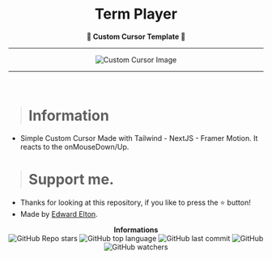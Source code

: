 <h1 align="center">Term Player</h1>

<p align='center'>
    <b>💙 Custom Cursor Template 💙</b>
</p>

---

<p align="center">
      <img src="https://cdn.discordapp.com/attachments/1028770360017047594/1028770369085116447/unknown.png" alt="Custom Cursor Image">
</p>

---

<br/>

> # Information

- Simple Custom Cursor Made with Tailwind - NextJS - Framer Motion. It reacts to the onMouseDown/Up.

> # Support me.

- Thanks for looking at this repository, if you like to press the ⭐ button!
- Made by [Edward Elton](https://github.com/edwardelton).

<p align="center">
    <b>Informations</b><br>
    <img alt="GitHub Repo stars" src="https://img.shields.io/github/stars/edwardelton/terminal-portfolio?color=0077b6">
    <img alt="GitHub top language" src="https://img.shields.io/github/languages/top/edwardelton/terminal-portfolio?color=0077b6">
    <img alt="GitHub last commit" src="https://img.shields.io/github/last-commit/edwardelton/terminal-portfolio?color=0077b6">
    <img alt="GitHub" src="https://img.shields.io/github/license/edwardelton/terminal-portfolio?color=0077b6">
    <img alt="GitHub watchers" src="https://img.shields.io/github/watchers/edwardelton/terminal-portfolio?color=0077b6">
</p>
